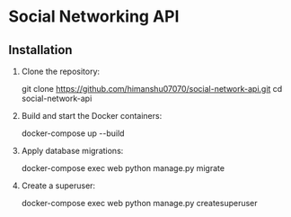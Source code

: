 # Social Networking API

## Installation

1. Clone the repository:

   git clone https://github.com/himanshu07070/social-network-api.git
   cd social-network-api

2. Build and start the Docker containers:

    docker-compose up --build

3. Apply database migrations:

    docker-compose exec web python manage.py migrate

4. Create a superuser:

    docker-compose exec web python manage.py createsuperuser